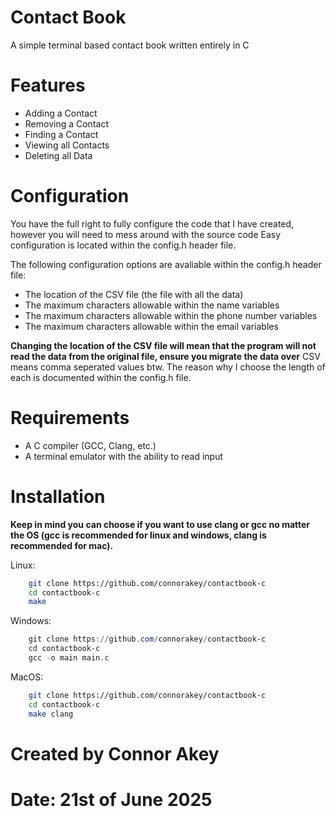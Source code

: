 # Contact Book
A simple terminal based contact book written entirely in C

# Features
- Adding a Contact
- Removing a Contact
- Finding a Contact
- Viewing all Contacts
- Deleting all Data

# Configuration
You have the full right to fully configure the code that I have created, however you will need to mess around with the source code
Easy configuration is located within the config.h header file.

The following configuration options are avaliable within the config.h header file:
- The location of the CSV file (the file with all the data)
- The maximum characters allowable within the name variables
- The maximum characters allowable within the phone number variables
- The maximum characters allowable within the email variables

**Changing the location of the CSV file will mean that the program will not read the data from the original file, ensure you migrate the data over**
CSV means comma seperated values btw.
The reason why I choose the length of each is documented within the config.h file.

# Requirements
- A C compiler (GCC, Clang, etc.)
- A terminal emulator with the ability to read input

# Installation
**Keep in mind you can choose if you want to use clang or gcc no matter the OS (gcc is recommended for linux and windows, clang is recommended for mac).**

Linux:
```bash
    git clone https://github.com/connorakey/contactbook-c
    cd contactbook-c
    make
```

Windows:
```powershell
    git clone https://github.com/connorakey/contactbook-c
    cd contactbook-c
    gcc -o main main.c
```

MacOS:
```zsh
    git clone https://github.com/connorakey/contactbook-c
    cd contactbook-c
    make clang
```

# Created by Connor Akey
# Date: 21st of June 2025

